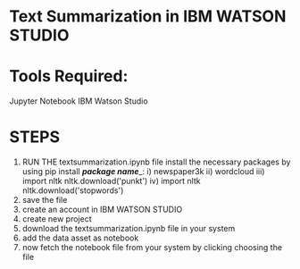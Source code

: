 # Text Summarization in IBM WATSON STUDIO
# Tools Required:
   Jupyter Notebook
   IBM Watson Studio
# STEPS 
 1) RUN THE textsummarization.ipynb file
   install the necessary packages by using pip install ___package name____:
   i) newspaper3k
   ii) wordcloud
   iii) import nltk
        nltk.download('punkt')
   iv) import  nltk
        nltk.download('stopwords')
  2) save the file
  3) create an account in IBM WATSON STUDIO
  4) create new project
  5) download the textsummarization.ipynb file in your system
  6) add the data asset as notebook
  7) now fetch the notebook file from your system by clicking choosing the file
  
  
  
  
            
